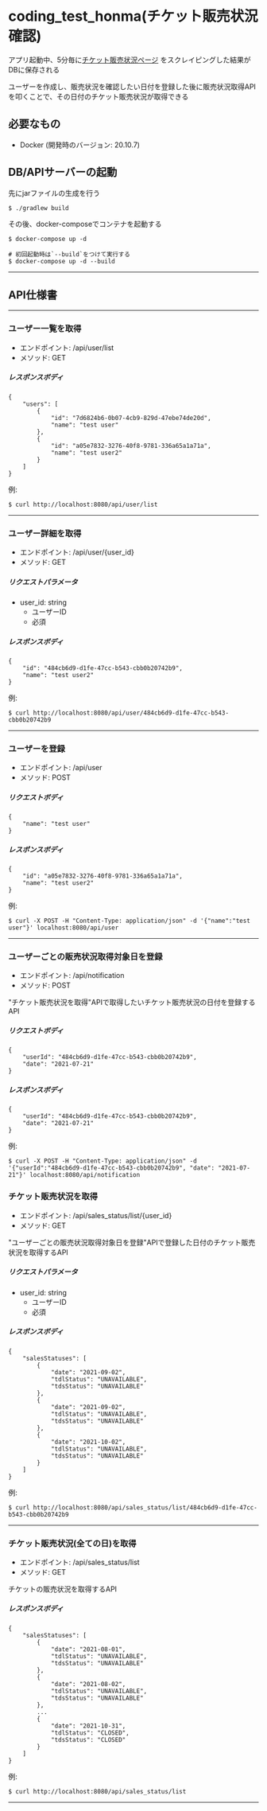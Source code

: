 # coding_test_honma(チケット販売状況確認)

アプリ起動中、5分毎に[チケット販売状況ページ](https://www.tokyodisneyresort.jp/ticket/sales_status/) をスクレイピングした結果がDBに保存される

ユーザーを作成し、販売状況を確認したい日付を登録した後に販売状況取得APIを叩くことで、その日付のチケット販売状況が取得できる

## 必要なもの

- Docker (開発時のバージョン: 20.10.7)

## DB/APIサーバーの起動

先にjarファイルの生成を行う
```
$ ./gradlew build
```

その後、docker-composeでコンテナを起動する
```
$ docker-compose up -d

# 初回起動時は`--build`をつけて実行する
$ docker-compose up -d --build
```

---
## API仕様書

---

### ユーザー一覧を取得
- エンドポイント: /api/user/list
- メソッド: GET

##### レスポンスボディ
```
{
    "users": [
        {
            "id": "7d6824b6-0b07-4cb9-829d-47ebe74de20d",
            "name": "test user"
        },
        {
            "id": "a05e7832-3276-40f8-9781-336a65a1a71a",
            "name": "test user2"
        }
    ]
}
```

例:
```
$ curl http://localhost:8080/api/user/list
```
---
### ユーザー詳細を取得
- エンドポイント: /api/user/{user_id}
- メソッド: GET

##### リクエストパラメータ
- user_id: string
  - ユーザーID
  - 必須

##### レスポンスボディ
```
{
    "id": "484cb6d9-d1fe-47cc-b543-cbb0b20742b9",
    "name": "test user2"
}
```

例:
```
$ curl http://localhost:8080/api/user/484cb6d9-d1fe-47cc-b543-cbb0b20742b9
```

---

### ユーザーを登録
- エンドポイント: /api/user
- メソッド: POST

##### リクエストボディ
```
{
    "name": "test user"
}
```


##### レスポンスボディ
```
{
    "id": "a05e7832-3276-40f8-9781-336a65a1a71a",
    "name": "test user2"
}
```

例:
```
$ curl -X POST -H "Content-Type: application/json" -d '{"name":"test user"}' localhost:8080/api/user
```

---

### ユーザーごとの販売状況取得対象日を登録
- エンドポイント: /api/notification
- メソッド: POST

"チケット販売状況を取得"APIで取得したいチケット販売状況の日付を登録するAPI


##### リクエストボディ
```
{
    "userId": "484cb6d9-d1fe-47cc-b543-cbb0b20742b9",
    "date": "2021-07-21"
}
```


##### レスポンスボディ
```
{
    "userId": "484cb6d9-d1fe-47cc-b543-cbb0b20742b9",
    "date": "2021-07-21"
}
```

例:
```
$ curl -X POST -H "Content-Type: application/json" -d '{"userId":"484cb6d9-d1fe-47cc-b543-cbb0b20742b9", "date": "2021-07-21"}' localhost:8080/api/notification
```

### チケット販売状況を取得
- エンドポイント: /api/sales_status/list/{user_id}
- メソッド: GET

"ユーザーごとの販売状況取得対象日を登録"APIで登録した日付のチケット販売状況を取得するAPI


##### リクエストパラメータ
- user_id: string
  - ユーザーID
  - 必須

##### レスポンスボディ
```
{
    "salesStatuses": [
        {
            "date": "2021-09-02",
            "tdlStatus": "UNAVAILABLE",
            "tdsStatus": "UNAVAILABLE"
        },
        {
            "date": "2021-09-02",
            "tdlStatus": "UNAVAILABLE",
            "tdsStatus": "UNAVAILABLE"
        },
        {
            "date": "2021-10-02",
            "tdlStatus": "UNAVAILABLE",
            "tdsStatus": "UNAVAILABLE"
        }
    ]
}
```

例:
```
$ curl http://localhost:8080/api/sales_status/list/484cb6d9-d1fe-47cc-b543-cbb0b20742b9
```

---

### チケット販売状況(全ての日)を取得
- エンドポイント: /api/sales_status/list
- メソッド: GET

チケットの販売状況を取得するAPI

##### レスポンスボディ
```
{
    "salesStatuses": [
        {
            "date": "2021-08-01",
            "tdlStatus": "UNAVAILABLE",
            "tdsStatus": "UNAVAILABLE"
        },
        {
            "date": "2021-08-02",
            "tdlStatus": "UNAVAILABLE",
            "tdsStatus": "UNAVAILABLE"
        },
        ...
        {
            "date": "2021-10-31",
            "tdlStatus": "CLOSED",
            "tdsStatus": "CLOSED"
        }
    ]
}
```

例:
```
$ curl http://localhost:8080/api/sales_status/list
```

---